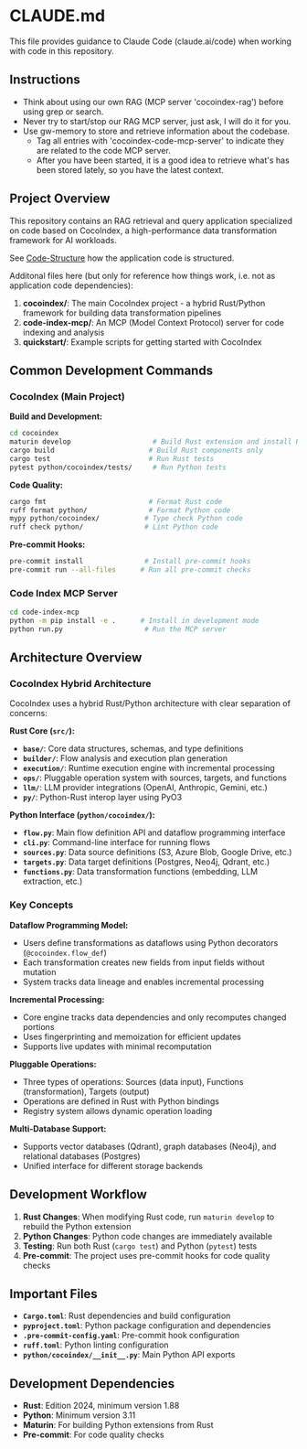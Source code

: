 # CLAUDE.md

This file provides guidance to Claude Code (claude.ai/code) when working with code in this repository.

## Instructions

- Think about using our own RAG (MCP server 'cocoindex-rag') before using grep or search.
- Never try to start/stop our RAG MCP server, just ask, I will do it for you.
- Use gw-memory to store and retrieve information about the codebase.
  + Tag all entries with 'cocoindex-code-mcp-server' to indicate they are related to the code MCP server.
  + After you have been started, it is a good idea to retrieve what's has been stored lately, so you have the latest context.

## Project Overview

This repository contains an RAG retrieval and query application specialized on code based on CocoIndex,
a high-performance data transformation framework for AI workloads.

See [Code-Structure](docs/claude/Code-Structure.md) how the application code is structured.

Additonal files here (but only for reference how things work, i.e. not as application code dependencies):

1. **cocoindex/**: The main CocoIndex project - a hybrid Rust/Python framework for building data transformation pipelines
2. **code-index-mcp/**: An MCP (Model Context Protocol) server for code indexing and analysis
3. **quickstart/**: Example scripts for getting started with CocoIndex

## Common Development Commands

### CocoIndex (Main Project)

**Build and Development:**
```bash
cd cocoindex
maturin develop                    # Build Rust extension and install Python package
cargo build                       # Build Rust components only
cargo test                        # Run Rust tests
pytest python/cocoindex/tests/     # Run Python tests
```

**Code Quality:**
```bash
cargo fmt                         # Format Rust code
ruff format python/               # Format Python code
mypy python/cocoindex/           # Type check Python code
ruff check python/               # Lint Python code
```

**Pre-commit Hooks:**
```bash
pre-commit install               # Install pre-commit hooks
pre-commit run --all-files      # Run all pre-commit checks
```

### Code Index MCP Server

```bash
cd code-index-mcp
python -m pip install -e .      # Install in development mode
python run.py                    # Run the MCP server
```

## Architecture Overview

### CocoIndex Hybrid Architecture

CocoIndex uses a hybrid Rust/Python architecture with clear separation of concerns:

**Rust Core (`src/`):**
- **`base/`**: Core data structures, schemas, and type definitions
- **`builder/`**: Flow analysis and execution plan generation
- **`execution/`**: Runtime execution engine with incremental processing
- **`ops/`**: Pluggable operation system with sources, targets, and functions
- **`llm/`**: LLM provider integrations (OpenAI, Anthropic, Gemini, etc.)
- **`py/`**: Python-Rust interop layer using PyO3

**Python Interface (`python/cocoindex/`):**
- **`flow.py`**: Main flow definition API and dataflow programming interface
- **`cli.py`**: Command-line interface for running flows
- **`sources.py`**: Data source definitions (S3, Azure Blob, Google Drive, etc.)
- **`targets.py`**: Data target definitions (Postgres, Neo4j, Qdrant, etc.)
- **`functions.py`**: Data transformation functions (embedding, LLM extraction, etc.)

### Key Concepts

**Dataflow Programming Model:**
- Users define transformations as dataflows using Python decorators (`@cocoindex.flow_def`)
- Each transformation creates new fields from input fields without mutation
- System tracks data lineage and enables incremental processing

**Incremental Processing:**
- Core engine tracks data dependencies and only recomputes changed portions
- Uses fingerprinting and memoization for efficient updates
- Supports live updates with minimal recomputation

**Pluggable Operations:**
- Three types of operations: Sources (data input), Functions (transformation), Targets (output)
- Operations are defined in Rust with Python bindings
- Registry system allows dynamic operation loading

**Multi-Database Support:**
- Supports vector databases (Qdrant), graph databases (Neo4j), and relational databases (Postgres)
- Unified interface for different storage backends

## Development Workflow

1. **Rust Changes**: When modifying Rust code, run `maturin develop` to rebuild the Python extension
2. **Python Changes**: Python code changes are immediately available
3. **Testing**: Run both Rust (`cargo test`) and Python (`pytest`) tests
4. **Pre-commit**: The project uses pre-commit hooks for code quality checks

## Important Files

- **`Cargo.toml`**: Rust dependencies and build configuration
- **`pyproject.toml`**: Python package configuration and dependencies
- **`.pre-commit-config.yaml`**: Pre-commit hook configuration
- **`ruff.toml`**: Python linting configuration
- **`python/cocoindex/__init__.py`**: Main Python API exports

## Development Dependencies

- **Rust**: Edition 2024, minimum version 1.88
- **Python**: Minimum version 3.11
- **Maturin**: For building Python extensions from Rust
- **Pre-commit**: For code quality checks

